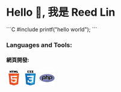 <h1 align="left">Hello 👋, 我是 Reed Lin</h1>
```C
#include <stdio.h>
 printf("hello world");
```
<h3 align="left">Languages and Tools:</h3>

<h4 align="left">網頁開發:</h4>  <p align="left"> 
 <a target="_blank" > <img src="https://raw.githubusercontent.com/devicons/devicon/master/icons/html5/html5-original-wordmark.svg" alt="html5" width="40" height="40"/> </a>
 <a target="_blank" > <img src="https://raw.githubusercontent.com/devicons/devicon/master/icons/css3/css3-original-wordmark.svg" alt="css3" width="40" height="40"/> </a>
 <a target="_blank"> <img src="https://raw.githubusercontent.com/devicons/devicon/master/icons/php/php-original.svg" alt="php" width="40" height="40"/> </a>
</p>
